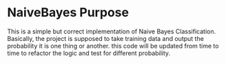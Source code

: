 # NaiveBayes Purpose

This is a simple but correct implementation of Naive Bayes Classification. Basically, the project is supposed to take training data and output the probability it is one thing or another.
this code will be updated from time to time to refactor the logic and test for different probability.

